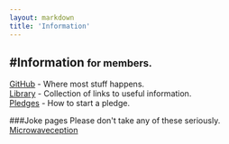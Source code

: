 ```yaml
---
layout: markdown
title: 'Information'
---
```

#Information <small>for members.</small>
---

[GitHub](https://github.com/ChelmsfordMakerspace) - Where most stuff happens.  
[Library](library) - Collection of links to useful information.  
[Pledges](pledges) - How to start a pledge.

###Joke pages
Please don't take any of these seriously.  
[Microwaveception](microwaveception)